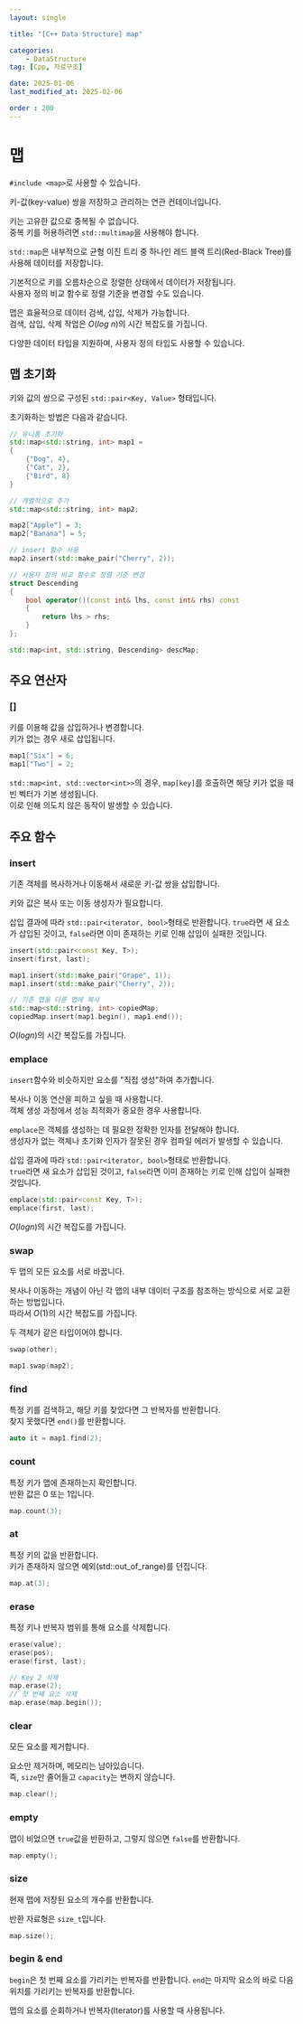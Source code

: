 ```yaml
---
layout: single

title: "[C++ Data Structure] map"

categories:
    - DataStructure
tag: [Cpp, 자료구조]

date: 2025-01-06
last_modified_at: 2025-02-06

order : 200
---
```


# 맵

`#include <map>`로 사용할 수 있습니다.

키-값(key-value) 쌍을 저장하고 관리하는 연관 컨테이너입니다.

키는 고유한 값으로 중복될 수 없습니다.  
중복 키를 허용하려면 `std::multimap`을 사용해야 합니다.

`std::map`은 내부적으로 균형 이진 트리 중 하나인 레드 블랙 트리(Red-Black Tree)를 사용해 데이터를 저장합니다.

기본적으로 키를 오름차순으로 정렬한 상태에서 데이터가 저장됩니다.  
사용자 정의 비교 함수로 정렬 기준을 변경할 수도 있습니다.

맵은 효율적으로 데이터 검색, 삽입, 삭제가 가능합니다.  
검색, 삽입, 삭제 작업은 $O(log \ n)$의 시간 복잡도를 가집니다.

다양한 데이터 타입을 지원하며, 사용자 정의 타입도 사용할 수 있습니다.

## 맵 초기화

키와 값의 쌍으로 구성된 `std::pair<Key, Value>` 형태입니다.

초기화하는 방법은 다음과 같습니다.

```cpp
// 유니폼 초기화
std::map<std::string, int> map1 =
{
    {"Dog", 4},
    {"Cat", 2},
    {"Bird", 8}
}

// 개별적으로 추가
std::map<std::string, int> map2;

map2["Apple"] = 3;
map2["Banana"] = 5;

// insert 함수 사용
map2.insert(std::make_pair("Cherry", 2));

// 사용자 정의 비교 함수로 정렬 기준 변경
struct Descending
{
    bool operator()(const int& lhs, const int& rhs) const
    {
        return lhs > rhs;
    }
};

std::map<int, std::string, Descending> descMap;
```

## 주요 연산자

### []

키를 이용해 값을 삽입하거나 변경합니다.  
키가 없는 경우 새로 삽입됩니다.

```cpp
map1["Six"] = 6;
map1["Two"] = 2;
```

`std::map<int, std::vector<int>>`의 경우, `map[key]`를 호출하면 해당 키가 없을 때 빈 벡터가 기본 생성됩니다.  
이로 인해 의도치 않은 동작이 발생할 수 있습니다.

## 주요 함수

### insert

기존 객체를 복사하거나 이동해서 새로운 키-값 쌍을 삽입합니다.

키와 값은 복사 또는 이동 생성자가 필요합니다.

삽입 결과에 따라 `std::pair<iterator, bool>`형태로 반환합니다.
`true`라면 새 요소가 삽입된 것이고, `false`라면 이미 존재하는 키로 인해 삽입이 실패한 것입니다.

```cpp
insert(std::pair<const Key, T>);
insert(first, last);
```

```cpp
map1.insert(std::make_pair("Grape", 1));
map1.insert(std::make_pair("Cherry", 2));

// 기존 맵을 다른 맵에 복사
std::map<std::string, int> copiedMap;
copiedMap.insert(map1.begin(), map1.end());
```

$O(log n)$의 시간 복잡도를 가집니다.

### emplace

`insert`함수와 비슷하지만 요소를 "직접 생성"하여 추가합니다.

복사나 이동 연산을 피하고 싶을 때 사용합니다.  
객체 생성 과정에서 성능 최적화가 중요한 경우 사용합니다.

`emplace`은 객체를 생성하는 데 필요한 정확한 인자를 전달해야 합니다.  
생성자가 없는 객체나 초기화 인자가 잘못된 경우 컴파일 에러가 발생할 수 있습니다.

삽입 결과에 따라 `std::pair<iterator, bool>`형태로 반환합니다.  
`true`라면 새 요소가 삽입된 것이고, `false`라면 이미 존재하는 키로 인해 삽입이 실패한 것입니다.

```cpp
emplace(std::pair<const Key, T>);
emplace(first, last);
```

$O(log n)$의 시간 복잡도를 가집니다.

### swap

두 맵의 모든 요소를 서로 바꿉니다.

복사나 이동하는 개념이 아닌 각 맵의 내부 데이터 구조를 참조하는 방식으로 서로 교환하는 방법입니다.  
따라서 $O(1)$의 시간 복잡도를 가집니다.

두 객체가 같은 타입이어야 합니다.

```cpp
swap(other);
```

```cpp
map1.swap(map2);
```

### find

특정 키를 검색하고, 해당 키를 찾았다면 그 반복자를 반환합니다.  
찾지 못했다면 `end()`를 반환합니다.

```cpp
auto it = map1.find(2);
```

### count

특정 키가 맵에 존재하는지 확인합니다.  
반환 값은 0 또는 1입니다.

```cpp
map.count(3);
```

### at

특정 키의 값을 반환합니다.  
키가 존재하지 않으면 예외(std::out_of_range)를 던집니다.

```cpp
map.at(3);
```

### erase

특정 키나 반복자 범위를 통해 요소를 삭제합니다.

```cpp
erase(value);
erase(pos);
erase(first, last);
```

```cpp
// Key 2 삭제
map.erase(2);
// 첫 번째 요소 삭제
map.erase(map.begin());
```

### clear

모든 요소를 제거합니다.

요소만 제거하며, 메모리는 남아있습니다.  
즉, `size`만 줄어들고 `capacity`는 변하지 않습니다.

```cpp
map.clear();
```

### empty

맵이 비었으면 `true`값을 반환하고, 그렇지 않으면 `false`를 반환합니다.

```cpp
map.empty();
```

### size

현재 맵에 저장된 요소의 개수를 반환합니다.

반환 자료형은 `size_t`입니다.

```cpp
map.size();
```

### begin & end

`begin`은 첫 번째 요소를 가리키는 반복자를 반환합니다.
`end`는 마지막 요소의 바로 다음 위치를 가리키는 반복자를 반환합니다.

맵의 요소를 순회하거나 반복자(Iterator)를 사용할 때 사용됩니다.